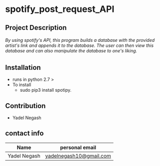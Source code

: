 # spotify_post_request_API

## Project Description
###### By using spotify's API, this program builds a database with the provided artist's link and appends it to the database. The user can then view this database and can also manipulate the database to one's liking.   

## Installation
* runs in python 2.7 > 
* To install
  * sudo pip3 install spotipy.
  
## Contribution
* Yadel Negash

## contact info

Name | personal email
-----|------
Yadel Negash | yadelnegash10@gmail.com

